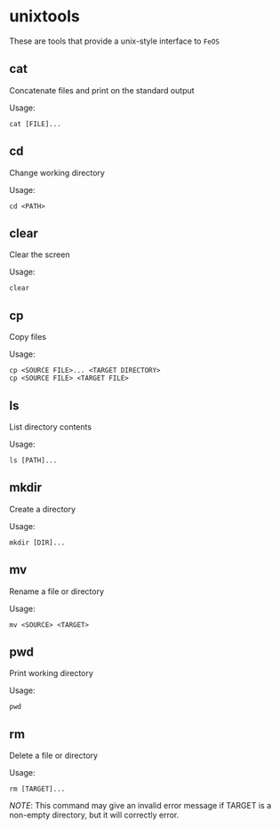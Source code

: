 unixtools
=========

These are tools that provide a unix-style interface to `FeOS`

cat
---

Concatenate files and print on the standard output

Usage:

    cat [FILE]...

cd
--

Change working directory

Usage:

    cd <PATH>

clear
-----

Clear the screen

Usage:

    clear

cp
--

Copy files

Usage:

    cp <SOURCE FILE>... <TARGET DIRECTORY>
    cp <SOURCE FILE> <TARGET FILE>

ls
--

List directory contents

Usage:

    ls [PATH]...

mkdir
-----

Create a directory

Usage:

    mkdir [DIR]...

mv
--

Rename a file or directory

Usage:

    mv <SOURCE> <TARGET>

pwd
---

Print working directory

Usage:

    pwd

rm
--

Delete a file or directory

Usage:

    rm [TARGET]...

*NOTE*: This command may give an invalid error message if TARGET is a non-empty directory, but it will correctly error.


